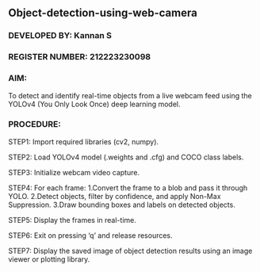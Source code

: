 ## Object-detection-using-web-camera
### DEVELOPED BY: Kannan S
### REGISTER NUMBER: 212223230098
### AIM:
To detect and identify real-time objects from a live webcam feed using the YOLOv4 (You Only Look Once) deep learning model.

### PROCEDURE:
STEP1:
Import required libraries (cv2, numpy).

STEP2:
Load YOLOv4 model (.weights and .cfg) and COCO class labels.

STEP3:
Initialize webcam video capture.

STEP4:
For each frame: 1.Convert the frame to a blob and pass it through YOLO. 2.Detect objects, filter by confidence, and apply Non-Max Suppression. 3.Draw bounding boxes and labels on detected objects.

STEP5:
Display the frames in real-time.

STEP6:
Exit on pressing ‘q’ and release resources.

STEP7:
Display the saved image of object detection results using an image viewer or plotting library.
